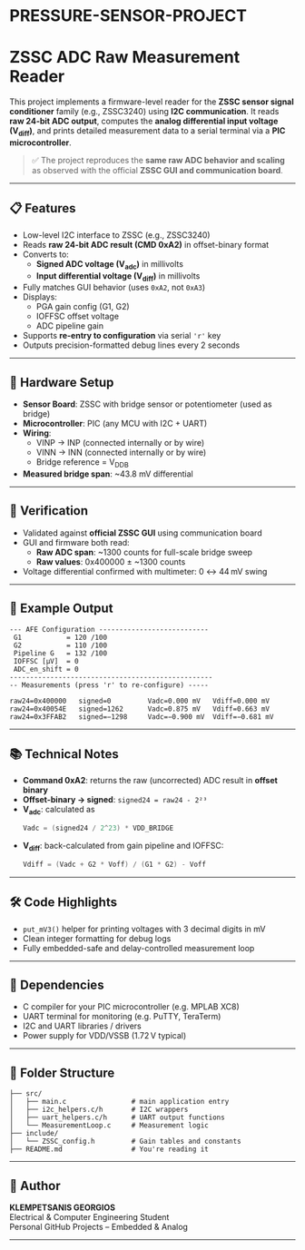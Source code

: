 # PRESSURE-SENSOR-PROJECT

# ZSSC ADC Raw Measurement Reader

This project implements a firmware-level reader for the **ZSSC sensor signal conditioner** family (e.g., ZSSC3240) using **I2C communication**. It reads **raw 24-bit ADC output**, computes the **analog differential input voltage (V<sub>diff</sub>)**, and prints detailed measurement data to a serial terminal via a **PIC microcontroller**.

> ✅ The project reproduces the **same raw ADC behavior and scaling** as observed with the official **ZSSC GUI and communication board**.

---

## 📋 Features

- Low-level I2C interface to ZSSC (e.g., ZSSC3240)
- Reads **raw 24-bit ADC result (CMD 0xA2)** in offset-binary format
- Converts to:
  - **Signed ADC voltage (V<sub>adc</sub>)** in millivolts
  - **Input differential voltage (V<sub>diff</sub>)** in millivolts
- Fully matches GUI behavior (uses `0xA2`, not `0xA3`)
- Displays:
  - PGA gain config (G1, G2)
  - IOFFSC offset voltage
  - ADC pipeline gain
- Supports **re-entry to configuration** via serial `'r'` key
- Outputs precision-formatted debug lines every 2 seconds

---

## 🔧 Hardware Setup

- **Sensor Board**: ZSSC with bridge sensor or potentiometer (used as bridge)
- **Microcontroller**: PIC (any MCU with I2C + UART)
- **Wiring**:
  - VINP → INP (connected internally or by wire)
  - VINN → INN (connected internally or by wire)
  - Bridge reference = V<sub>DDB</sub>
- **Measured bridge span**: ~43.8 mV differential

---

## 🧪 Verification

- Validated against **official ZSSC GUI** using communication board
- GUI and firmware both read:
  - **Raw ADC span**: ~1300 counts for full-scale bridge sweep
  - **Raw values**: 0x400000 ± ~1300 counts
- Voltage differential confirmed with multimeter: 0 ↔ 44 mV swing

---

## 📜 Example Output

```
--- AFE Configuration ---------------------------
 G1           = 120 /100
 G2           = 110 /100
 Pipeline G   = 132 /100
 IOFFSC [μV]  = 0
 ADC_en_shift = 0
--------------------------------------------------
-- Measurements (press 'r' to re-configure) -----

raw24=0x400000   signed=0         Vadc=0.000 mV   Vdiff=0.000 mV
raw24=0x40054E   signed=1262      Vadc=0.875 mV   Vdiff=0.663 mV
raw24=0x3FFAB2   signed=−1298     Vadc=−0.900 mV  Vdiff=−0.681 mV
```

---

## 📚 Technical Notes

- **Command 0xA2**: returns the raw (uncorrected) ADC result in **offset binary**
- **Offset-binary → signed**: `signed24 = raw24 - 2²³`
- **V<sub>adc</sub>**: calculated as  
  ```c
  Vadc = (signed24 / 2^23) * VDD_BRIDGE
  ```
- **V<sub>diff</sub>**: back-calculated from gain pipeline and IOFFSC:
  ```c
  Vdiff = (Vadc + G2 * Voff) / (G1 * G2) - Voff
  ```

---

## 🛠️ Code Highlights

- `put_mV3()` helper for printing voltages with 3 decimal digits in mV
- Clean integer formatting for debug logs
- Fully embedded-safe and delay-controlled measurement loop

---

## 🧰 Dependencies

- C compiler for your PIC microcontroller (e.g. MPLAB XC8)
- UART terminal for monitoring (e.g. PuTTY, TeraTerm)
- I2C and UART libraries / drivers
- Power supply for VDD/VSSB (1.72 V typical)

---

## 📁 Folder Structure

```
├── src/
│   ├── main.c                # main application entry
│   ├── i2c_helpers.c/h       # I2C wrappers
│   ├── uart_helpers.c/h      # UART output functions
│   └── MeasurementLoop.c     # Measurement logic
├── include/
│   └── ZSSC_config.h         # Gain tables and constants
├── README.md                 # You're reading it
```

---

## 👤 Author

**KLEMPETSANIS GEORGIOS**  
Electrical & Computer Engineering Student  
Personal GitHub Projects – Embedded & Analog

---
